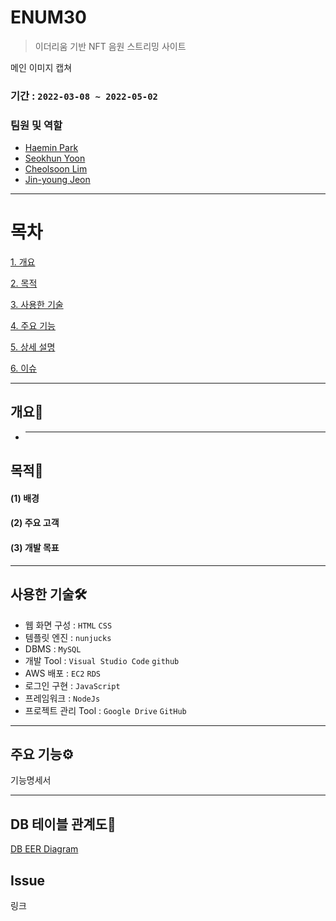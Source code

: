 # **ENUM30**

> 이더리움 기반 NFT 음원 스트리밍 사이트

메인 이미지 캡쳐

### 기간 : `2022-03-08 ~ 2022-05-02`

### 팀원 및 역할

- [Haemin Park](https://github.com/euphratesriver0216)
- [Seokhun Yoon](https://github.com/imysh578)
- [Cheolsoon Lim](https://github.com/POcodingWER)
- [Jin-young Jeon](https://github.com/jeonjinoung)

---

# 목차

[1. 개요](#개요)

[2. 목적](#목적)

[3. 사용한 기술](#사용한-기술)

[4. 주요 기능](#주요-기능)

[5. 상세 설명](#상세-설명)

[6. 이슈](#이슈)

---

## 개요📒

- ***

## 목적🎯

#### (1) 배경

#### (2) 주요 고객

#### (3) 개발 목표

---

## 사용한 기술🛠

- 웹 화면 구성 : `HTML` `CSS`
- 템플릿 엔진 : `nunjucks`
- DBMS : `MySQL`
- 개발 Tool : `Visual Studio Code` `github`
- AWS 배포 : `EC2` `RDS`
- 로그인 구현 : `JavaScript`
- 프레임워크 : `NodeJs`
- 프로젝트 관리 Tool : `Google Drive` `GitHub`

---

## 주요 기능⚙

기능명세서

---

## DB 테이블 관계도🧾

[DB EER Diagram](https://user-images.githubusercontent.com/89626182/166389442-876bb2b5-f508-4ef8-bf71-b80005f9b806.png)

## Issue

링크
